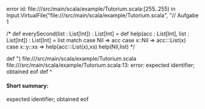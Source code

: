 error id: file://<WORKSPACE>/src/main/scala/example/Tutorium.scala:[255..255) in Input.VirtualFile("file://<WORKSPACE>/src/main/scala/example/Tutorium.scala", "// Aufgabe 1

/*
def everySecond(list : List[Int]) : List[Int] =
	def help(acc : List[Int], list : List[Int]) : List[Int] =
		list match
			case Nil => acc
			case x::Nil => acc:::List(x)
			case x::y::xs => help(acc:::List(x),xs)
	help(Nil,list)
*/

def ")
file://<WORKSPACE>/src/main/scala/example/Tutorium.scala
file://<WORKSPACE>/src/main/scala/example/Tutorium.scala:13: error: expected identifier; obtained eof
def 
    ^
#### Short summary: 

expected identifier; obtained eof